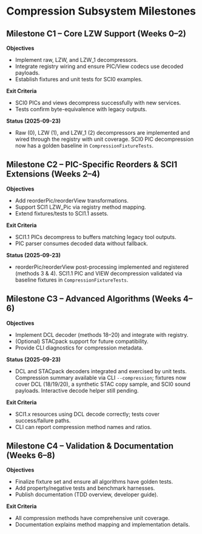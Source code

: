 # Compression Subsystem Milestones

## Milestone C1 – Core LZW Support (Weeks 0–2)
**Objectives**
- Implement raw, LZW, and LZW_1 decompressors.
- Integrate registry wiring and ensure PIC/View codecs use decoded payloads.
- Establish fixtures and unit tests for SCI0 examples.

**Exit Criteria**
- SCI0 PICs and views decompress successfully with new services.
- Tests confirm byte-equivalence with legacy outputs.

**Status (2025-09-23)**
- Raw (0), LZW (1), and LZW_1 (2) decompressors are implemented and wired through the registry with unit coverage. SCI0 PIC decompression now has a golden baseline in `CompressionFixtureTests`.

## Milestone C2 – PIC-Specific Reorders & SCI1 Extensions (Weeks 2–4)
**Objectives**
- Add reorderPic/reorderView transformations.
- Support SCI1 LZW_Pic via registry method mapping.
- Extend fixtures/tests to SCI1.1 assets.

**Exit Criteria**
- SCI1.1 PICs decompress to buffers matching legacy tool outputs.
- PIC parser consumes decoded data without fallback.

**Status (2025-09-23)**
- reorderPic/reorderView post-processing implemented and registered (methods 3 & 4). SCI1.1 PIC and VIEW decompression validated via baseline fixtures in `CompressionFixtureTests`.

## Milestone C3 – Advanced Algorithms (Weeks 4–6)
**Objectives**
- Implement DCL decoder (methods 18–20) and integrate with registry.
- (Optional) STACpack support for future compatibility.
- Provide CLI diagnostics for compression metadata.

**Status (2025-09-23)**
- DCL and STACpack decoders integrated and exercised by unit tests. Compression summary available via CLI `--compression`; fixtures now cover DCL (18/19/20), a synthetic STAC copy sample, and SCI0 sound payloads. Interactive decode helper still pending.

**Exit Criteria**
- SCI1.x resources using DCL decode correctly; tests cover success/failure paths.
- CLI can report compression method names and ratios.

## Milestone C4 – Validation & Documentation (Weeks 6–8)
**Objectives**
- Finalize fixture set and ensure all algorithms have golden tests.
- Add property/negative tests and benchmark harnesses.
- Publish documentation (TDD overview, developer guide).

**Exit Criteria**
- All compression methods have comprehensive unit coverage.
- Documentation explains method mapping and implementation details.

